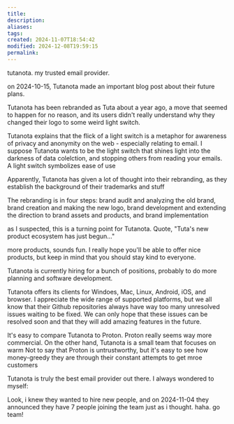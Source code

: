 ```yaml
---
title: 
description: 
aliases: 
tags: 
created: 2024-11-07T18:54:42
modified: 2024-12-08T19:59:15
permalink: 
---
```


tutanota. my trusted email provider.

on 2024-10-15, Tutanota made an important blog post about their future plans.

Tutanota has been rebranded as Tuta about a year ago, a move that seemed to happen for no reason, and its users didn't really understand why they changed their logo to some weird light switch.

Tutanota explains that the flick of a light switch is a metaphor for awareness of privacy and anonymity on the web - especially relating to email.
I suppose Tutanota wants to be the light switch that shines light into the darkness of data colelction, and stopping others from reading your emails.
A light switch symbolizes ease of use

Apparently, Tutanota has given a lot of thought into their rebranding, as they establish the background of their trademarks and stuff

The rebranding is in four steps: brand audit and analyzing the old brand, brand creation and making the new logo, brand development and extending the direction to brand assets and products, and brand implementation


as I suspected, this is a turning point for Tutanota. Quote, "Tuta's new product ecosystem has just begun..."

more products, sounds fun. I really hope you'll be able to offer nice products, but keep in mind that you should stay kind to everyone.

Tutanota is currently hiring for a bunch of positions, probably to do more planning and software development.


Tutanota offers its clients for Windoes, Mac, Linux, Android, iOS, and browser. I appreciate the wide range of supported platforms, but we all know that their Github repositories always have way too many unresolved issues waiting to be fixed. We can only hope that these issues can be resolved soon and that they will add amazing features in the future.



It's easy to compare Tutanota to Proton. Proton really seems way more commercial. On the other hand, Tutanota is a small team that focuses on warm 
Not to say that Proton is untrustworthy, but it's easy to see how money-greedy they are through their constant attempts to get mroe customers

Tutanota is truly the best email provider out there. I always wondered to myself: 



Look, i knew they wanted to hire new people, and on 2024-11-04 they announced they have 7 people joining the team just as i thought. haha. go team!
